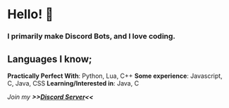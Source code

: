 # Hello! 👋

### I primarily make Discord Bots, and I love coding.

## Languages I know;
**Practically Perfect With**: Python, Lua, C++
**Some experience**: Javascript, C, Java, CSS
**Learning/Interested in**: Java, C

*Join my **>>[Discord Server](https://discord.gg/tPSUdDhBhw)<<***
